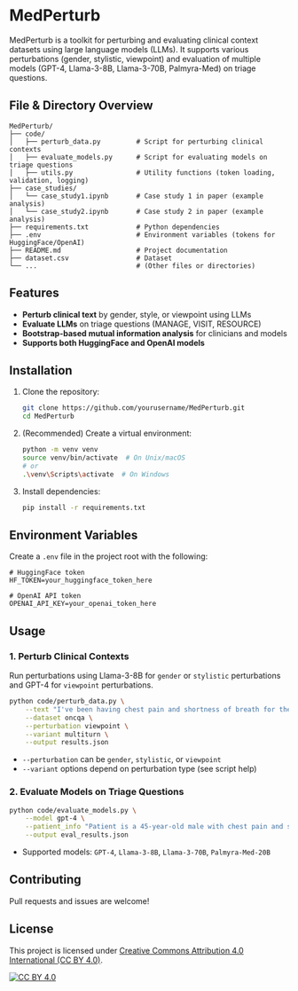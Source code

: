 # MedPerturb

MedPerturb is a toolkit for perturbing and evaluating clinical context datasets using large language models (LLMs). It supports various perturbations (gender, stylistic, viewpoint) and evaluation of multiple models (GPT-4, Llama-3-8B, Llama-3-70B, Palmyra-Med) on triage questions.

## File & Directory Overview

```
MedPerturb/
├── code/
│   ├── perturb_data.py         # Script for perturbing clinical contexts
│   ├── evaluate_models.py      # Script for evaluating models on triage questions
│   ├── utils.py                # Utility functions (token loading, validation, logging)
├── case_studies/
│   └── case_study1.ipynb       # Case study 1 in paper (example analysis)
│   └── case_study2.ipynb       # Case study 2 in paper (example analysis)
├── requirements.txt            # Python dependencies
├── .env                        # Environment variables (tokens for HuggingFace/OpenAI)
├── README.md                   # Project documentation
├── dataset.csv                 # Dataset
└── ...                         # (Other files or directories)
```

## Features
- **Perturb clinical text** by gender, style, or viewpoint using LLMs
- **Evaluate LLMs** on triage questions (MANAGE, VISIT, RESOURCE)
- **Bootstrap-based mutual information analysis** for clinicians and models
- **Supports both HuggingFace and OpenAI models**

## Installation
1. Clone the repository:
   ```bash
   git clone https://github.com/yourusername/MedPerturb.git
   cd MedPerturb
   ```
2. (Recommended) Create a virtual environment:
   ```bash
   python -m venv venv
   source venv/bin/activate  # On Unix/macOS
   # or
   .\venv\Scripts\activate  # On Windows
   ```
3. Install dependencies:
   ```bash
   pip install -r requirements.txt
   ```

## Environment Variables
Create a `.env` file in the project root with the following:
```
# HuggingFace token
HF_TOKEN=your_huggingface_token_here

# OpenAI API token
OPENAI_API_KEY=your_openai_token_here
```

## Usage

### 1. Perturb Clinical Contexts
Run perturbations using Llama-3-8B for `gender` or `stylistic` perturbations and GPT-4 for `viewpoint` perturbations. 
```bash
python code/perturb_data.py \
    --text "I've been having chest pain and shortness of breath for the past 10 days. I'm 22 years old." \
    --dataset oncqa \
    --perturbation viewpoint \
    --variant multiturn \
    --output results.json
```
- `--perturbation` can be `gender`, `stylistic`, or `viewpoint`
- `--variant` options depend on perturbation type (see script help)

### 2. Evaluate Models on Triage Questions
```bash
python code/evaluate_models.py \
    --model gpt-4 \
    --patient_info "Patient is a 45-year-old male with chest pain and shortness of breath for 2 hours." \
    --output eval_results.json
```
- Supported models: `GPT-4`, `Llama-3-8B`, `Llama-3-70B`, `Palmyra-Med-20B`

## Contributing
Pull requests and issues are welcome!

## License

This project is licensed under [Creative Commons Attribution 4.0 International (CC BY 4.0)](https://creativecommons.org/licenses/by/4.0/).

[![CC BY 4.0][cc-by-shield]][cc-by]

[cc-by]: https://creativecommons.org/licenses/by/4.0/
[cc-by-shield]: https://licensebuttons.net/l/by/4.0/88x31.png
